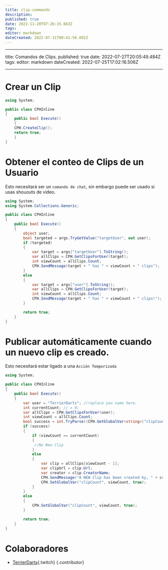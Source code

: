 ```yaml
---
title: clip-commands
description: 
published: true
date: 2022-11-20T07:26:15.663Z
tags: 
editor: markdown
dateCreated: 2022-07-31T00:41:56.092Z
---
```


- - -
title: Comandos de Clips. published: true date: 2022-07-27T20:05:49.484Z tags: editor: markdown dateCreated: 2022-07-25T17:02:16.506Z
- - -

# Crear un Clip
```cs
using System;

public class CPHInline
{
    public bool Execute()
    {
    CPH.CreateClip();
    return true;
    }
}
```

# Obtener el conteo de Clips de un Usuario
Esto necesitará ser un `comando de chat`, sin embargo puede ser usado si usas shououts de video.
```cs
using System;
using System.Collections.Generic;

public class CPHInline
{
    public bool Execute()
    {
        object user;
        bool targeted = args.TryGetValue("targetUser", out user);
        if (targeted)
        {
            var target = args["targetUser"].ToString();
            var allClips = CPH.GetClipsForUser(target);
            int viewCount = allClips.Count;
            CPH.SendMessage(target + " has " + viewCount + " clips");
        }
        else
        {
            var target = args["user"].ToString();
            var allClips = CPH.GetClipsForUser(target);
            int viewCount = allClips.Count;
            CPH.SendMessage(target + " has " + viewCount + " clips!");
        }

        return true;
    }
}
```

# Publicar automáticamente cuando un nuevo clip es creado.
Esto necesitará estar ligado a una `Acción Temporizada`
```cs
using System;

public class CPHInline
{
    public bool Execute()
    {
        var user = "TerrierDarts"; //replace you name here.
        int currentCount; // = 0;
        var allClips = CPH.GetClipsForUser(user);
        int viewCount = allClips.Count;
        bool success = int.TryParse((CPH.GetGlobalVar<string>("clipCount")), out currentCount);
        if (success)
        {
            if (viewCount == currentCount)
            {
             //No New Clip
            }
            else
            {
                var clip = allClips[viewCount - 1];
                var clipUrl = clip.Url;
                var creator = clip.CreatorName;
                CPH.SendMessage("A NEW Clip has been created by, " + creator + " " + clipUrl);
                CPH.SetGlobalVar("clipCount", viewCount, true);
            }
        }
        else
        {
            CPH.SetGlobalVar("clipCount", viewCount, true);
        }

        return true;
    }
}
```

# Colaboradores
- [TerrierDarts](https://www.twitch.tv/terrierdarts){.twitch}
{.contributor}

